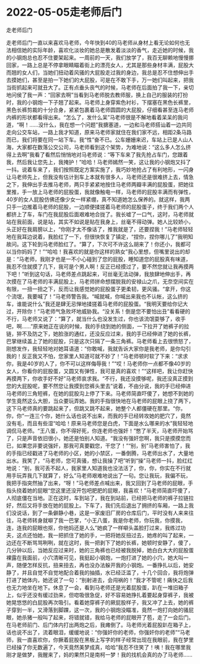 # 2022-05-05走老师后门



走老师后门



走老师后门一直以来喜欢马老师，今年快到40的马老师从身材上看无论如何也无法相信她的实际年龄，喜欢化淡妆的她总是散发着淡淡的香气，走近她的时候，我的小钢炮总也忍不住要架起来。一周前的一天，我们放学了，我百无聊赖地慢慢挪回家，一路上总是不停拿眼睛瞄着街上的漂亮女人，尤其是那些身材丰满，屁股大而翘的女人们，当她们扭动着风骚的大屁股走过我的身边，我总是忍不住想伸出手去摸她们，甚至是拍一下她们的大屁股，可是在不敢下手，万一她们叫起来，把我当街抓起来可就丑大了。正有点垂头丧气的时候，马老师在后面拍了我一下，亲切地问侯了我一声：“回家去啊”当看到马老师脱去教师服，换上自己的服装的打扮时，我的小钢炮一下子翘了起来。马老师上身穿紫色衬衫，下摆塞在黑色长裤里，黑色长裤剪裁的十分合身，紧紧包裹着马老师圆圆的大屁股，仔细看甚至连马老师内裤的形状都看得出来。“怎么了，发什么呆”马老师很是不解地看着呆呆的我问道，“啊！……没什么，我在想一个问题”我搪塞道，一边和马老师搭讪着一边共同走向公交车站，一路上我才知道，原来马老师家就住在我们家不远，相距2条马路而已，我们将要在同一站下车。我“性”奋不已。公车姗姗来迟，车站上已是人山人海，大家都在数落公交公司，马老师看到这个架势，为难地说：“这么多人怎么挤得上去啊”我看了看然后悄悄地对马老师说：“等下车来了我先抢占车门，您跟着我，然后我让您先上，我掩护！”哈哈！马老师嫣然一笑，这让我的小钢炮又抖了一抖。说着车来了，我们按照既定方案实施了，我巧妙地抢占了有利地形，一闪身让马老师先上，但我没有估计到车上本就有很多人，马老师还是很难挤上去，情急之下，我伸出手去推马老师，两只手紧紧地按住马老师两瓣丰满的屁股蛋，把她往里推，手一放上马老师的屁股蛋，我就像触电一样，马老师的屁股丰满而有弹性，40岁的女人屁股仿佛还像少女一样紧绷，真不知道她怎么保养的。就这样，我两只手一边推着马老师的屁股，一边顺便揉搓着马老师的屁股蛋子，终于我们两个人都挤上了车，车门在我屁股后面艰难地合拢了。我长嘘了一口气，这时，马老师就站在我前面，说是站，其实不如说是贴在我身上，丝毫不得动弹。她人比较娇小，头正好在我肩膀以上，“你刚才太不像话了，推我就是了，还要捏我！”马老师轻轻地在我耳边说着，我脸红了一下，但很快恢复了镇定，“捏你，捏你哪儿了”我明知故问。这下轮到马老师脸红了。“算了，下次可不许这么胡来了！你还小，我都可以当你妈妈了！”“哈哈！我喜欢的就是你这样的熟女”我心里想，但嘴里说出的却是：“马老师，我刚才也是一不小心碰到了您的屁股，睡知道您的屁股真有味道，我忍不住就摸了几下，我可是个男人啊！反正已经摸过了，要不然您就让我再摸两下吧！”听到这句话，马老师差点跳起来，可丝毫无法动弹，我放肆地伸出手，再次摸在了马老师的丰满屁股上，马老师拼命想摆脱我的安禄山之爪，无奈空间实在有限，一扭一扭之下，反而让我感觉她的屁股蛋子更柔韧，更风骚。“拿开，你这个流氓，我要喊了！”马老师警告我。“喊就喊，你喊出来我也不认帐，这么挤的车，谁能说什么”我还是肆无忌惮地揉搓着马老师的屁股蛋。“我明天要给你记大过，开除你！”马老师气急败坏地威胁我。“没关系！倒是您不要怕出丑”看看硬的不行，马老师又说了：“算了，就当什么也没发生过，你也该流氓耍够了，收手吧，啊……”原来她正在说的时候，我的手绕到她的侧面，一下拉开了她裤子的拉链，猝不及防之下，她脸涨的通红，还没反应过来，我的手已经伸进了她的长裤，巴掌继续盖上了她的屁股，只是这次只隔了一条三角裤。马老师看上去很愤怒了，刚想发作，我轻轻地对她耳语道：“你敢喊，我就告诉大家你是我老师，是你勾引我的！反正我又不怕，您家里人知道可就不妙了！”马老师顿时软了下来：“求求你，我是40岁的人了，你不可以这样侮辱我！”“哎！马老师你一点都不像40岁的女人，你看你的屁股蛋，又圆又有弹性，我可是真的喜欢！”“这样吧，我让你赶快再摸两下，你收手好不好”马老师哀求我。“不行，我还没摸够呢，我还没真正摸到您的大屁股呢，要不然您让我摸到您裤头里去”说着，不由分说，我的手已经伸进马老师的三角短裤，在她的屁股沟上停了下来。马老师简直吓傻了，她想不到她的学生竟然这么大胆，当众要玩弄她。我的手指很快地在马老师的屁眼上挠了两下，这下马老师真的要跳起来了，但跳又跳不起来，她整个人都僵硬在那里。“你，你，你”一连三个你，她什么话也说不出来，而我的手已经转攻她的肥穴了，竟然没有毛，而且有些湿“哈哈！原来马老师您是白虎，下面是水么哪来的水”我轻轻地调侃马老师。“王八蛋，你不得好死，你连老师也强奸！”憋了半天，马老师开始骂了，只是声音依旧很小，她还是怕别人知道。“我没有强奸您啊，我只是摸摸您而已，如果您非要说强奸，那我可真要戳您，干您了！”“别，别”马老师害怕了，我的手指已经戳进了马老师的小区，她的小禁区，一番倒腾，马老师出水了，大量地出水。我笑了，“马老师，您可真骚，想让我操了吧”听到“操”马老师一抖，脸红红地说：“别，我可丢不起人，我家里人知道我也没法活了，你，你，你实在不行就用手玩弄我几下就算了，好么”马老师艰难地说出了一句。您让我玩，我偏不玩，我把手指突然抽了出来，“呀！”马老师差点喊出来，我又回到了马老师的屁眼，手指头挠着她的屁眼“您这里还没开包吧肥肥的屁眼，我喜欢！”马老师简直吓傻了，人彻底僵在当地。正在这时，车到站了，我在到站前，已经把马老师的裤子拉链拉好，然后又将手放在她的屁股上。下车了，我们先后退出了拥挤的车厢，一路上我们没说话，到了一条僻静小巷，这是一家废旧厂房的仓库后门，平时没有人来来往往，马老师转身就噼了我一巴掌，“小王八蛋，我是你老师，你玩我，你摸我，连，连我的屁眼也抠，你他妈还是人么”她疯了一样噼头盖脸打过来，我练过功夫，这点还怕她，我一把抓住了她的手，一把将她反扭过去，她疼的叫了起来，一边还在不断骂骂咧咧，就在这时，我一把剥下了她的长裤，她顿时安静了，傻了，几分钟以后，当她反应过来时，她的三角裤也已经被我脱掉，她白白大大的屁股蛋裸露在我面前，小穴清晰可见，我挺起小钢炮，一炮打进了她的小穴，她大叫一声，随便怎样反抗，扭来扭去，再也没办法躲开我的小钢炮。一番挣扎以后，她安静了，并且自觉不自觉地配合着我的抽插，水已经泛滥了，十几个回合，我将炮弹打进了她体内，她还说了一句：“别射进去，会闯祸的！”我才不管呢！痛快之后我也无力地坐在地下。休息了一会，看到马老师还是光着屁股蛋，趴在一堆旧箱子上，似乎还没有缓过劲来，但唿吸很急促，好不容易她挣扎着要起身穿裤子，我被她晃悠悠的白屁股再次吸引。看着她穿裤子的厥屁股样子，我又冲了上去，她的裤子穿到一半，又滑落到脚踝，这一次，我的小钢炮没瞄准，竟然一炮打向她的骚屁眼，她杀猪一般叫了起来，将错就错，我给马老师的屁眼开了苞，走了一会后门。在马老师前门、后门体内打出两炮之后，我瘫倒了。马老师光着屁股趴在箱子上，话也说不出了，流着眼泪，缓缓地说：“你强奸你的老师，你强奸你的老师”“马老师，我一直喜欢你，你撅着屁股在黑板上写字的样子经常出现在我眼前，我在梦里已经操了你无数遍了，今天竟然美梦成真，哈哈”我忍不住笑了！咦！我在哪里我刚才是做梦，我醒来了，妈的果然只是南柯一梦！我的找机会真的办了马老师……


